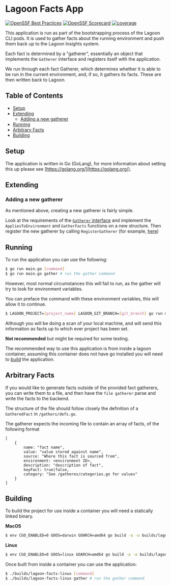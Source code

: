 # Lagoon Facts App

[![OpenSSF Best Practices](https://www.bestpractices.dev/projects/10983/badge)](https://www.bestpractices.dev/projects/10983)
[![OpenSSF Scorecard](https://api.securityscorecards.dev/projects/github.com/uselagoon/lagoon-facts-app/badge)](https://securityscorecards.dev/viewer/?uri=github.com/uselagoon/lagoon-facts-app)
[![coverage](https://raw.githubusercontent.com/uselagoon/lagoon-facts-app/badges/.badges/main/coverage.svg)](https://github.com/uselagoon/lagoon-facts-app/actions/workflows/coverage.yaml)

This application is run as part of the bootstrapping process of the Lagoon CLI pods.
It is used to gather facts about the running environment and push them back up to the Lagoon Insights system.

Each fact is determined by a "gatherer", essentially an object that implements the `Gatherer` interface and registers itself with the application.

We run through each fact Gatherer, which determines whether it is able to be run in the current environment, and, if so, it gathers its facts. These are then written back to Lagoon.

## Table of Contents

* [Setup](#setup)
* [Extending](#extending)
    * [Adding a new gatherer](#adding-a-new-gatherer)
* [Running](#running)
* [Arbitrary Facts](#arbitrary-facts)
* [Building](#building)

## Setup

The application is written in Go (GoLang), for more information about setting this up please see [https://golang.org/](https://golang.org/).

## Extending

### Adding a new gatherer

As mentioned above, creating a new gatherer is fairly simple.

Look at the requirements of the [`Gatherer` interface](https://github.com/uselagoon/lagoon-facts-app/blob/main/gatherers/defs.go#L14) and implement the `AppliesToEnvironment` and `GatherFacts` functions on a new structure.
Then register the new gatherer by calling `RegisterGatherer` (for example, [here](https://github.com/uselagoon/lagoon-facts-app/blob/main/gatherers/DrushGatherer.go#L60))

## Running

To run the application you can use the following:

```bash
$ go run main.go [command] 
$ go run main.go gather # run the gather command
```

However, most normal circumstances this will fail to run, as the gather will try to look for environment variables.

You can preface the command with these environment variables, this will allow it to continue.

```bash
$ LAGOON_PROJECT=[project_name] LAGOON_GIT_BRANCH=[git_branch] go run main.go gather
```

Although you will be doing a scan of your local machine, and will send this information as facts up to which ever project has been set.

**Not recommended** but might be required for some testing.

The recommended way to use this application is from inside a lagoon container, assuming this container does not have go installed you will need to [build](#building) the application.

## Arbitrary Facts

If you would like to generate facts outside of the provided fact gatherers, you can write them to a file, and then have the `file gatherer` parse and write the facts to the backend.

The structure of the file should follow closely the definition of a `GatheredFact` in `/gathers/defs.go`.

The gatherer expects the incoming file to contain an array of facts, of the following format

```
[
    {
        name: "fact name",
        value: "value stored against name",
        source: "Where this fact is sourced from",
        environment: <environment ID>,
        description: "description of fact",
        keyFact: true|false,
        category: "See /gatheres/categories.go for values"
    }
]

```

## Building

To build the project for use inside a container you will need a statically linked binary.

**MacOS**
```bash
$ env CGO_ENABLED=0 GOOS=darwin GOARCH=amd64 go build -a -o builds/lagoon-facts-macos
```

**Linux**
```bash
$ env CGO_ENABLED=0 GOOS=linux GOARCH=amd64 go build -a -o builds/lagoon-facts-linux
```

Once built from inside a container you can use the application:

```bash
$ ./builds/lagoon-facts-linux [command]
$ ./builds/lagoon-facts-linux gather # run the gather command
```


